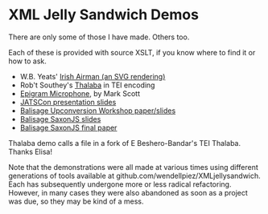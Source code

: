 # XML Jelly Sandwich Demos

There are only some of those I have made. Others too.

Each of these is provided with source XSLT, if you know where to find it or how to ask. 

* W.B. Yeats' [Irish Airman (an SVG rendering)](http:pellucidliterature.org/IrishAirman)
* Rob't Southey's [Thalaba](http://pellucidliterature.org/Thalaba) in TEI encoding
* [Epigram Microphone](http://pausepress.net/EpigramMicrophone), by Mark Scott
* [JATSCon presentation slides](JATSCon2017)
* [Balisage Upconversion Workshop paper/slides](Balisage2017/workshop-slides.html)
* [Balisage SaxonJS slides](Balisage2017/balisage2017-slides.html)
* [Balisage SaxonJS final paper](Balisage2017/balisage2017-final.html)

Thalaba demo calls a file in a fork of E Beshero-Bandar's TEI Thalaba. Thanks Elisa!

Note that the demonstrations were all made at various times using different generations of tools available at github.com/wendellpiez/XMLjellysandwich. Each has subsequently undergone more or less radical refactoring. However, in many cases they were also abandoned as soon as a project was due, so they may be kind of a mess.

